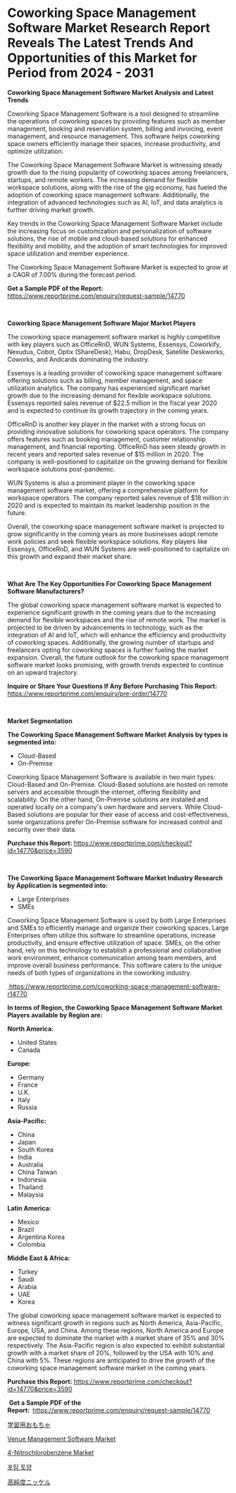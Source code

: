 <p><h1>Coworking Space Management Software Market Research Report Reveals The Latest Trends And Opportunities of this Market for Period from 2024 - 2031</h1></p><p><strong>Coworking Space Management Software Market Analysis and Latest Trends</strong></p>
<p><p>Coworking Space Management Software is a tool designed to streamline the operations of coworking spaces by providing features such as member management, booking and reservation system, billing and invoicing, event management, and resource management. This software helps coworking space owners efficiently manage their spaces, increase productivity, and optimize utilization.</p><p>The Coworking Space Management Software Market is witnessing steady growth due to the rising popularity of coworking spaces among freelancers, startups, and remote workers. The increasing demand for flexible workspace solutions, along with the rise of the gig economy, has fueled the adoption of coworking space management software. Additionally, the integration of advanced technologies such as AI, IoT, and data analytics is further driving market growth.</p><p>Key trends in the Coworking Space Management Software Market include the increasing focus on customization and personalization of software solutions, the rise of mobile and cloud-based solutions for enhanced flexibility and mobility, and the adoption of smart technologies for improved space utilization and member experience.</p><p>The Coworking Space Management Software Market is expected to grow at a CAGR of 7.00% during the forecast period.</p></p>
<p><strong>Get a Sample PDF of the Report:&nbsp;</strong> <a href="https://www.reportprime.com/enquiry/request-sample/14770">https://www.reportprime.com/enquiry/request-sample/14770</a></p>
<p>&nbsp;</p>
<p><strong>Coworking Space Management Software Major Market Players</strong></p>
<p><p>The coworking space management software market is highly competitive with key players such as OfficeRnD, WUN Systems, Essensys, Coworkify, Nexudus, Cobot, Optix (ShareDesk), Habu, DropDesk, Satellite Deskworks, Coworks, and Andcards dominating the industry.</p><p>Essensys is a leading provider of coworking space management software offering solutions such as billing, member management, and space utilization analytics. The company has experienced significant market growth due to the increasing demand for flexible workspace solutions. Essensys reported sales revenue of $22.5 million in the fiscal year 2020 and is expected to continue its growth trajectory in the coming years.</p><p>OfficeRnD is another key player in the market with a strong focus on providing innovative solutions for coworking space operators. The company offers features such as booking management, customer relationship management, and financial reporting. OfficeRnD has seen steady growth in recent years and reported sales revenue of $15 million in 2020. The company is well-positioned to capitalize on the growing demand for flexible workspace solutions post-pandemic.</p><p>WUN Systems is also a prominent player in the coworking space management software market, offering a comprehensive platform for workspace operators. The company reported sales revenue of $18 million in 2020 and is expected to maintain its market leadership position in the future.</p><p>Overall, the coworking space management software market is projected to grow significantly in the coming years as more businesses adopt remote work policies and seek flexible workspace solutions. Key players like Essensys, OfficeRnD, and WUN Systems are well-positioned to capitalize on this growth and expand their market share.</p></p>
<p>&nbsp;</p>
<p><strong>What Are The Key Opportunities For Coworking Space Management Software Manufacturers?</strong></p>
<p><p>The global coworking space management software market is expected to experience significant growth in the coming years due to the increasing demand for flexible workspaces and the rise of remote work. The market is projected to be driven by advancements in technology, such as the integration of AI and IoT, which will enhance the efficiency and productivity of coworking spaces. Additionally, the growing number of startups and freelancers opting for coworking spaces is further fueling the market expansion. Overall, the future outlook for the coworking space management software market looks promising, with growth trends expected to continue on an upward trajectory.</p></p>
<p><strong>Inquire or Share Your Questions If Any Before Purchasing This Report:</strong> <a href="https://www.reportprime.com/enquiry/pre-order/14770">https://www.reportprime.com/enquiry/pre-order/14770</a></p>
<p>&nbsp;</p>
<p><strong>Market Segmentation</strong></p>
<p><strong>The Coworking Space Management Software Market Analysis by types is segmented into:</strong></p>
<p><ul><li>Cloud-Based</li><li>On-Premise</li></ul></p>
<p><p>Coworking Space Management Software is available in two main types: Cloud-Based and On-Premise. Cloud-Based solutions are hosted on remote servers and accessible through the internet, offering flexibility and scalability. On the other hand, On-Premise solutions are installed and operated locally on a company's own hardware and servers. While Cloud-Based solutions are popular for their ease of access and cost-effectiveness, some organizations prefer On-Premise software for increased control and security over their data.</p></p>
<p><strong>Purchase this Report:&nbsp;</strong><a href="https://www.reportprime.com/checkout?id=14770&price=3590">https://www.reportprime.com/checkout?id=14770&price=3590</a></p>
<p>&nbsp;</p>
<p><strong>The Coworking Space Management Software Market Industry Research by Application is segmented into:</strong></p>
<p><ul><li>Large Enterprises</li><li>SMEs</li></ul></p>
<p><p>Coworking Space Management Software is used by both Large Enterprises and SMEs to efficiently manage and organize their coworking spaces. Large Enterprises often utilize this software to streamline operations, increase productivity, and ensure effective utilization of space. SMEs, on the other hand, rely on this technology to establish a professional and collaborative work environment, enhance communication among team members, and improve overall business performance. This software caters to the unique needs of both types of organizations in the coworking industry.</p></p>
<p><a href="https://www.reportprime.com/coworking-space-management-software-r14770">&nbsp;https://www.reportprime.com/coworking-space-management-software-r14770</a></p>
<p><strong>In terms of Region, the Coworking Space Management Software Market Players available by Region are:</strong></p>
<p>
    <p> <strong> North America: </strong>
        <ul>
            <li>United States</li>
            <li>Canada</li>
        </ul>
        </p> 
    <p> <strong> Europe: </strong>
        <ul>
            <li>Germany</li>
            <li>France</li>
            <li>U.K.</li>
            <li>Italy</li>
            <li>Russia</li>
        </ul>
        </p> 
    <p> <strong> Asia-Pacific: </strong>
        <ul>
            <li>China</li>
            <li>Japan</li>
            <li>South Korea</li>
            <li>India</li>
            <li>Australia</li>
            <li>China Taiwan</li>
            <li>Indonesia</li>
            <li>Thailand</li>
            <li>Malaysia</li>
        </ul>
        </p> 
    <p> <strong> Latin America: </strong>
        <ul>
            <li>Mexico</li>
            <li>Brazil</li>
            <li>Argentina Korea</li>
            <li>Colombia</li>
        </ul>
        </p> 
    <p> <strong> Middle East & Africa: </strong>
        <ul>
            <li>Turkey</li>
            <li>Saudi</li>
            <li>Arabia</li>
            <li>UAE</li>
            <li>Korea</li>
        </ul>
    </p>
    </p>
<p><p>The global coworking space management software market is expected to witness significant growth in regions such as North America, Asia-Pacific, Europe, USA, and China. Among these regions, North America and Europe are expected to dominate the market with a market share of 35% and 30% respectively. The Asia-Pacific region is also expected to exhibit substantial growth with a market share of 20%, followed by the USA with 10% and China with 5%. These regions are anticipated to drive the growth of the coworking space management software market in the coming years.</p></p>
<p><strong>Purchase this Report: </strong><a href="https://www.reportprime.com/checkout?id=14770&price=3590">https://www.reportprime.com/checkout?id=14770&price=3590</a></p>
<p>&nbsp;<strong>Get a Sample PDF of the Report:&nbsp;&nbsp;</strong><a href="https://www.reportprime.com/enquiry/request-sample/14770">https://www.reportprime.com/enquiry/request-sample/14770</a></p>
<p><strong></strong></p>
<p><p><a href="https://medium.com/@agnes.mcguire/%E5%AD%A6%E7%BF%92%E7%8E%A9%E5%85%B7%E5%B8%82%E5%A0%B4%E8%A6%8F%E6%A8%A1%E3%81%AF%E5%B9%B4%E5%B9%B3%E5%9D%87%E6%88%90%E9%95%B7%E7%8E%8712-2-%E3%81%A7%E6%88%90%E9%95%B7%E3%81%97%E3%81%A6%E3%81%8A%E3%82%8A-%E3%81%93%E3%81%AE%E3%83%AC%E3%83%9D%E3%83%BC%E3%83%88%E3%81%AF%E7%A8%AE%E9%A1%9E-%E7%94%A8%E9%80%94-%E6%88%90%E9%95%B7-%E3%81%8A%E3%82%88%E3%81%B3%E4%BA%88%E6%B8%AC2024%E5%B9%B4%E3%81%8B%E3%82%892031%E5%B9%B4%E3%81%BE%E3%81%A7%E3%81%AE%E5%88%86%E6%9E%90%E3%82%92%E7%B6%B2%E7%BE%85%E3%81%97%E3%81%A6%E3%81%84%E3%81%BE%E3%81%99-460bb3605fdc">学習用おもちゃ</a></p><p><a href="https://github.com/bmorecock/Market-Research-Report-List-4/blob/main/venue-management-software-market.md">Venue Management Software Market</a></p><p><a href="https://medium.com/@karinaokon97/evaluating-global-4-nitrochlorobenzene-market-trends-and-growth-opportunities-by-region-type-98-987a2f30b6f4">4-Nitrochlorobenzene Market</a></p><p><a href="https://medium.com/@jordanilliamson678678_12326/%EA%B8%80%EB%A1%9C%EB%B2%8C-%ED%8F%AC%ED%83%95-%ED%86%A0%EC%96%91-%EC%8B%9C%EC%9E%A5-%EA%B2%BD%ED%97%98-%ED%8A%B8%EB%A0%8C%EB%93%9C-%EC%98%88%EC%B8%A1-%EB%B0%8F-%EC%98%81%ED%96%A5-%EB%B6%84%EC%84%9D-2024-2031-%EC%9D%80-159%ED%8E%98%EC%9D%B4%EC%A7%80%EC%97%90%EC%84%9C-%EB%8B%A4%EB%A3%A8%EC%96%B4%EC%A1%8C%EC%8A%B5%EB%8B%88%EB%8B%A4-676f5c6386a5">포팅 토양</a></p><p><a href="https://medium.com/@agnes.mcguire/%E3%82%B0%E3%83%AD%E3%83%BC%E3%83%90%E3%83%AB%E3%83%8F%E3%82%A4%E3%83%94%E3%83%A5%E3%83%AA%E3%83%86%E3%82%A3%E3%83%8B%E3%83%83%E3%82%B1%E3%83%AB%E5%B8%82%E5%A0%B4%E3%81%AE%E5%B0%86%E6%9D%A5%E5%8B%95%E5%90%91-166%E3%83%9A%E3%83%BC%E3%82%B8%E3%81%A7%E3%81%AE2024%E5%B9%B4%E3%81%8B%E3%82%892031%E5%B9%B4%E3%81%BE%E3%81%A7%E3%81%AE%E5%B8%82%E5%A0%B4%E6%B4%9E%E5%AF%9F%E3%81%A8%E5%88%86%E6%9E%90-fcea0c0953ac">高純度ニッケル</a></p></p>